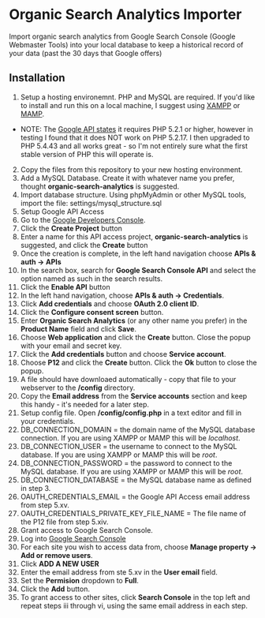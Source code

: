 # Organic Search Analytics Importer
Import organic search analytics from Google Search Console (Google Webmaster Tools) into your local database to keep a historical record of your data (past the 30 days that Google offers)

## Installation
1. Setup a hosting environemnt.  PHP and MySQL are required.  If you'd like to install and run this on a local machine, I suggest using [XAMPP](https://www.apachefriends.org/index.html) or [MAMP](https://www.mamp.info/en/).
  - NOTE: The [Google API states](https://developers.google.com/api-client-library/php/) it requires PHP 5.2.1 or higher, however in testing I found that it does NOT work on PHP  5.2.17.  I then upgraded to PHP 5.4.43 and all works great - so I'm not entirely sure what the first stable version of PHP this will operate is.
2. Copy the files from this repository to your new hosting environment.
3. Add a MySQL Database.  Create it with whatever name you prefer, thought **organic-search-analytics** is suggested.
4. Import database structure.  Using phpMyAdmin or other MySQL tools, import the file: settings/mysql_structure.sql
5. Setup Google API Access
  1. Go to the [Google Developers Console](https://console.developers.google.com/project).
  2. Click the **Create Project** button
  3. Enter a name for this API access project, **organic-search-analytics** is suggested, and click the **Create** button
  4. Once the creation is complete, in the left hand navigation choose **APIs & auth -> APIs**
  5. In the search box, search for **Google Search Console API** and select the option named as such in the search results.
  6. Click the **Enable API** button
  7. In the left hand navigation, choose **APIs & auth -> Credentials**.
  8. Click **Add credentials** and choose **OAuth 2.0 client ID**.
  9. Click the **Configure consent screen** button.
  10. Enter **Organic Search Analytics** (or any other name you prefer) in the **Product Name** field and click **Save**.
  11. Choose **Web application** and click the **Create** button.  Close the popup with your email and secret key.
  12. Click the **Add credentials** button and choose **Service account**.
  13. Choose **P12** and click the **Create** button.  Click the **Ok** button to close the popup.
  14. A file should have downloaed automatically - copy that file to your webserver to the **/config** directory.
  15. Copy the **Email address** from the **Service accounts** section and keep this handy - it's needed for a later step.
6. Setup config file.  Open **/config/config.php** in a text editor and fill in your credentials.
  1. DB_CONNECTION_DOMAIN = the domain name of the MySQL database connection.  If you are using XAMPP or MAMP this will be *localhost*.
  2. DB_CONNECTION_USER = the username to connect to the MySQL database.  If you are using XAMPP or MAMP this will be *root*.
  3. DB_CONNECTION_PASSWORD = the password to connect to the MySQL database.  If you are using XAMPP or MAMP this will be *root*.
  4. DB_CONNECTION_DATABASE = the MySQL database name as defined in step 3.
  5. OAUTH_CREDENTIALS_EMAIL = the Google API Access email address from step 5.xv.
  6. OAUTH_CREDENTIALS_PRIVATE_KEY_FILE_NAME = The file name of the P12 file from step 5.xiv.
7. Grant access to Google Search Console.
  1. Log into [Google Search Console](https://www.google.com/webmasters/)
  2. For each site you wish to access data from, choose **Manage property -> Add or remove users**.
  3. Click **ADD A NEW USER**
  4. Enter the email address from ste 5.xv in the **User email** field.
  5. Set the **Permision** dropdown to **Full**.
  6. Click the **Add** button.
  7. To grant access to other sites, click **Search Console** in the top left and repeat steps iii through vi, using the same email address in each step.